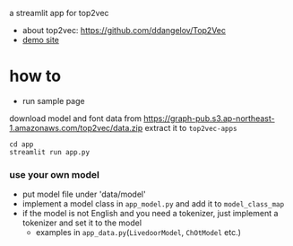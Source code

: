a streamlit app for top2vec 

- about top2vec: https://github.com/ddangelov/Top2Vec
- [demo site](https://www.wisdparad.com/top2vec/)

# how to

- run sample page

download model and font data from 
https://graph-pub.s3.ap-northeast-1.amazonaws.com/top2vec/data.zip
extract it to `top2vec-apps`

```
cd app
streamlit run app.py
```

### use your own model

- put model file under 'data/model'
- implement a model class in `app_model.py` and add it to `model_class_map`
- if the model is not English and you need a tokenizer, just implement a tokenizer and set it to the model
  - examples in `app_data.py`(`LivedoorModel`, `ChOtModel` etc.)

